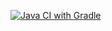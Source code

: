 [![Java CI with Gradle](https://github.com/Smirnov13/HomeWorkAppCardDelivery/actions/workflows/gradle.yml/badge.svg)](https://github.com/Smirnov13/HomeWorkAppCardDelivery/actions/workflows/gradle.yml)
